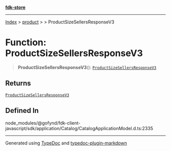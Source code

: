 [**fdk-store**](../../../README.md)
***

[Index](../../../API.md) > [product](../../README.md) > [<internal>](../README.md) > ProductSizeSellersResponseV3

# Function: ProductSizeSellersResponseV3

> **ProductSizeSellersResponseV3**(): [`ProductSizeSellersResponseV3`](../type-aliases/type-alias.ProductSizeSellersResponseV3.md)

## Returns

[`ProductSizeSellersResponseV3`](../type-aliases/type-alias.ProductSizeSellersResponseV3.md)

## Defined In

node\_modules/@gofynd/fdk-client-javascript/sdk/application/Catalog/CatalogApplicationModel.d.ts:2335

***
Generated using [TypeDoc](https://typedoc.org/) and [typedoc-plugin-markdown](https://www.npmjs.com/package/typedoc-plugin-markdown)
